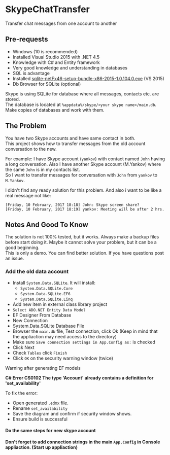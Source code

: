 # SkypeChatTransfer
Transfer chat messages from one account to another

## Pre-requests 

 - Windows (10 is recommended)
 - Installed Visual Studio 2015 with .NET 4.5
 - Knowledge with C# and Entity framework
 - Very good knowledge and understanding in databases
 - SQL is advantage
 - Installed [sqlite-netFx46-setup-bundle-x86-2015-1.0.104.0.exe](http://system.data.sqlite.org/downloads/1.0.104.0/sqlite-netFx46-setup-bundle-x86-2015-1.0.104.0.exe) (VS 2015)
 - Db Browser for SQLite (optional) 

Skype is using SQLite for database where all messages, contacts etc. are stored.   
The database is located at `%appdata%/skype/<your skype name>/main.db`. Make copies of databases and work with them.

## The Problem

You have two Skype accounts and have same contact in both.  
This project shows how to transfer messages from the old account conversation to the new. 


For example: I have Skype account (`yankov`) with contact named `John` having a long conversation. Also I have another Skype account (M.Yankov) where the same `John` is in my contacts list.  
So I want to transfer messages for conversation with `John` from `yankov` to `M.Yankov`.

I didn't find any ready solution for this problem. And also i want to be like a real message not like: 
```
[Friday, 10 February, 2017 18:18] John: Skype screen share?
[Friday, 10 February, 2017 18:19] yankov: Meeting will be after 2 hrs.
```

## Notes And Good To Know

The solution is not 100% tested, but it works. Always make a backup files before start doing it.
Maybe it cannot solve your problem, but it can be a good beginning.  
This is only a demo. You can find better solution. If you have questions post an issue.

### Add the old data account

- Install `System.Data.SQLite`. It will install:
  - `System.Data.SQLite.Core`
  - `System.Data.SQLite.EF6`
  - `System.Data.SQLite.Linq`
- Add new item in external class library project
- `Select ADO.NET Entity Data Model`
- EF Designer From Database
- New Connection
- System.Data.SQLite Database File
- Browser the `main.db` file, Test connection, click Ok (Keep in mind that the appliaction may need access to the directory)
- Make sure `Save connection settings in App.Config as:` is checked
- Click Next
- Check `Tables` click `Finish`
- Click `OK` on the security warning window (twice)

Warning after generating EF models

**C# Error	CS0102	The type 'Account' already contains a definition for 'set_availability'**

To fix the error:
- Open generated `.edmx` file.
- Rename `set_availability`
- Save the diagram and confirm if security window shows.
- Ensure build is successful

#### Do the same steps for new skype account 


**Don't forget to add connection strings in the main `App.Config` in Console appliaction. (Start up appliaction)**



